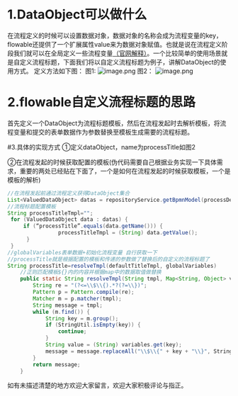 # 1.DataObject可以做什么
在流程定义的时候可以设置数据对象，数据对象的名称会成为流程变量的key，flowable还提供了一个扩展属性value来为数据对象赋值。也就是说在流程定义阶段我们就可以在全局定义一些流程变量[（官网解释）](https://www.flowable.org/docs/userguide/index.html#dataobjects)。一个比较简单的使用场景就是自定义流程标题，下面我们将以自定义流程标题为例子，讲解DataObject的使用方式。
定义方法如下图：
图1:
![image.png](https://upload-images.jianshu.io/upload_images/10783308-ad7461120d081339.png?imageMogr2/auto-orient/strip%7CimageView2/2/w/1240)
图2：
![image.png](https://upload-images.jianshu.io/upload_images/10783308-59e92f29a281642d.png?imageMogr2/auto-orient/strip%7CimageView2/2/w/1240)

# 2.flowable自定义流程标题的思路
首先定义一个DataObject为流程标题模板，然后在流程发起时去解析模板，将流程变量和提交的表单数据作为参数替换至模板生成需要的流程标题。

#3.具体的实现方式
①定义dataObject，name为processTitle如图2

②在流程发起的时候获取配置的模板(伪代码需要自己根据业务实现一下具体需求，重要的两处已经贴在下面了，一个是如何在流程发起的时候获取模板，一个是模板的解析)
```java
//在流程发起前通过流程定义获得DataObject集合
List<ValuedDataObject> datas = repositoryService.getBpmnModel(processDefinition.getId()).getMainProcess().getDataObjects();
//流程标题配置模板
String processTitleTmpl="";
 for (ValuedDataObject data : datas) {
     if (“processTitle”.equals(data.getName())) {
                processTitleTmpl = (String) data.getValue();
      }
 }
//globalVariables表单数据+初始化流程变量 自行获取一下
//processTitle就是根据配置的模板和传递的参数做了替换后的自定义的流程标题了
String processTitle=resolveTmpl(defaultTitleTmpl, globalVariables)
    //正则匹配模板${}内的内容并根据map中的数据取值做替换
    public static String resolveTmpl(String tmpl, Map<String, Object> variables) {
        String re = "(?<=\\$\\{).*?(?=\\})";
        Pattern p = Pattern.compile(re);
        Matcher m = p.matcher(tmpl);
        String message = tmpl;
        while (m.find()) {
            String key = m.group();
            if (StringUtil.isEmpty(key)) {
                continue;
            }
            String value = (String) variables.get(key);
            message = message.replaceAll("\\$\\{" + key + "\\}", StringUtil.isEmpty(value) ? "" : value);
        }
        return message;
    }
```

如有未描述清楚的地方欢迎大家留言，欢迎大家积极评论与指正。
